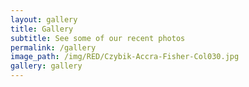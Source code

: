 ```yaml
---
layout: gallery
title: Gallery
subtitle: See some of our recent photos
permalink: /gallery
image_path: /img/RED/Czybik-Accra-Fisher-Col030.jpg
gallery: gallery
---
```

